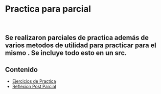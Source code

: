 # Practica para parcial

<br>

## Se realizaron parciales de practica además de varios metodos de utilidad para practicar para el mismo . Se incluye todo esto en un src.

## Contenido

- [Ejercicios de Practica](./EjerciciosPractica)
- [Reflexion Post Parcial](../RP.md)



